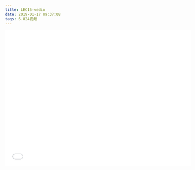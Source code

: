 ```yaml
---
title: LEC15-vedio
date: 2019-01-17 09:37:08
tags: 6.824视频
---
```


<iframe src="//player.bilibili.com/player.html?aid=24223728&cid=40612362&page=5" scrolling="no" border="0" frameborder="no" framespacing="0" allowfullscreen="true" width=600 height=440> </iframe>